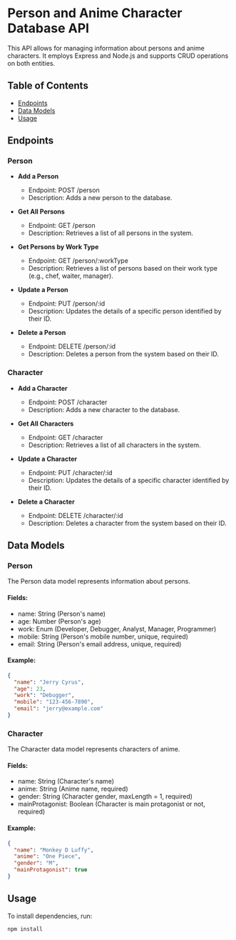
# Person and Anime Character Database API

This API allows for managing information about persons and anime characters. It employs Express and Node.js and supports CRUD operations on both entities.

## Table of Contents

- [Endpoints](#endpoints)
- [Data Models](#data-models)
- [Usage](#usage)

## Endpoints

### Person

- **Add a Person**
  - Endpoint: POST /person
  - Description: Adds a new person to the database.

- **Get All Persons**
  - Endpoint: GET /person
  - Description: Retrieves a list of all persons in the system.

- **Get Persons by Work Type**
  - Endpoint: GET /person/:workType
  - Description: Retrieves a list of persons based on their work type (e.g., chef, waiter, manager).

- **Update a Person**
  - Endpoint: PUT /person/:id
  - Description: Updates the details of a specific person identified by their ID.

- **Delete a Person**
  - Endpoint: DELETE /person/:id
  - Description: Deletes a person from the system based on their ID.

### Character

- **Add a Character**
  - Endpoint: POST /character
  - Description: Adds a new character to the database.

- **Get All Characters**
  - Endpoint: GET /character
  - Description: Retrieves a list of all characters in the system.

- **Update a Character**
  - Endpoint: PUT /character/:id
  - Description: Updates the details of a specific character identified by their ID.

- **Delete a Character**
  - Endpoint: DELETE /character/:id
  - Description: Deletes a character from the system based on their ID.

## Data Models

### Person

The Person data model represents information about persons.

#### Fields:

- name: String (Person's name)
- age: Number (Person's age)
- work: Enum (Developer, Debugger, Analyst, Manager, Programmer)
- mobile: String (Person's mobile number, unique, required)
- email: String (Person's email address, unique, required)

#### Example:
```json
{
  "name": "Jerry Cyrus",
  "age": 23,
  "work": "Debugger",
  "mobile": "123-456-7890",
  "email": "jerry@example.com"
}
```

### Character

The Character data model represents characters of anime.

#### Fields:

- name: String (Character's name)
- anime: String (Anime name, required)
- gender: String (Character gender, maxLength = 1, required)
- mainProtagonist: Boolean (Character is main protagonist or not, required)

#### Example:
```json
{
  "name": "Monkey D Luffy",
  "anime": "One Piece",
  "gender": "M",
  "mainProtagonist": true
}
```

## Usage

To install dependencies, run:

```bash
npm install
```
